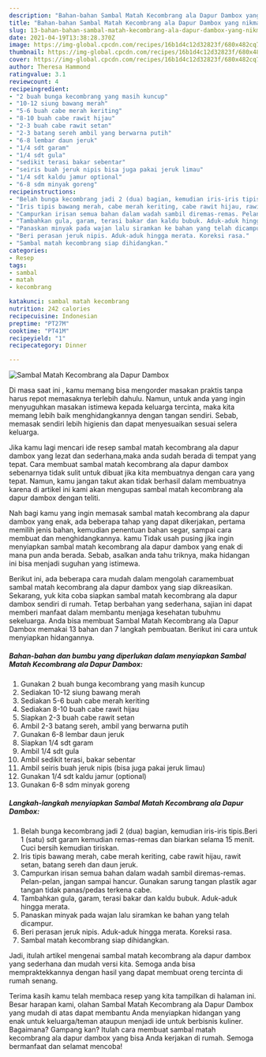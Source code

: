 ```yaml
---
description: "Bahan-bahan Sambal Matah Kecombrang ala Dapur Dambox yang nikmat Untuk Jualan"
title: "Bahan-bahan Sambal Matah Kecombrang ala Dapur Dambox yang nikmat Untuk Jualan"
slug: 13-bahan-bahan-sambal-matah-kecombrang-ala-dapur-dambox-yang-nikmat-untuk-jualan
date: 2021-04-19T13:38:28.370Z
image: https://img-global.cpcdn.com/recipes/16b1d4c12d32823f/680x482cq70/sambal-matah-kecombrang-ala-dapur-dambox-foto-resep-utama.jpg
thumbnail: https://img-global.cpcdn.com/recipes/16b1d4c12d32823f/680x482cq70/sambal-matah-kecombrang-ala-dapur-dambox-foto-resep-utama.jpg
cover: https://img-global.cpcdn.com/recipes/16b1d4c12d32823f/680x482cq70/sambal-matah-kecombrang-ala-dapur-dambox-foto-resep-utama.jpg
author: Theresa Hammond
ratingvalue: 3.1
reviewcount: 4
recipeingredient:
- "2 buah bunga kecombrang yang masih kuncup"
- "10-12 siung bawang merah"
- "5-6 buah cabe merah keriting"
- "8-10 buah cabe rawit hijau"
- "2-3 buah cabe rawit setan"
- "2-3 batang sereh ambil yang berwarna putih"
- "6-8 lembar daun jeruk"
- "1/4 sdt garam"
- "1/4 sdt gula"
- "sedikit terasi bakar sebentar"
- "seiris buah jeruk nipis bisa juga pakai jeruk limau"
- "1/4 sdt kaldu jamur optional"
- "6-8 sdm minyak goreng"
recipeinstructions:
- "Belah bunga kecombrang jadi 2 (dua) bagian, kemudian iris-iris tipis.Beri 1 (satu) sdt garam kemudian remas-remas dan biarkan selama 15 menit. Cuci bersih kemudian tiriskan."
- "Iris tipis bawang merah, cabe merah keriting, cabe rawit hijau, rawit setan, batang sereh dan daun jeruk."
- "Campurkan irisan semua bahan dalam wadah sambil diremas-remas. Pelan-pelan, jangan sampai hancur. Gunakan sarung tangan plastik agar tangan tidak panas/pedas terkena cabe."
- "Tambahkan gula, garam, terasi bakar dan kaldu bubuk. Aduk-aduk hingga merata."
- "Panaskan minyak pada wajan lalu siramkan ke bahan yang telah dicampur."
- "Beri perasan jeruk nipis. Aduk-aduk hingga merata. Koreksi rasa."
- "Sambal matah kecombrang siap dihidangkan."
categories:
- Resep
tags:
- sambal
- matah
- kecombrang

katakunci: sambal matah kecombrang 
nutrition: 242 calories
recipecuisine: Indonesian
preptime: "PT27M"
cooktime: "PT41M"
recipeyield: "1"
recipecategory: Dinner

---
```



![Sambal Matah Kecombrang ala Dapur Dambox](https://img-global.cpcdn.com/recipes/16b1d4c12d32823f/680x482cq70/sambal-matah-kecombrang-ala-dapur-dambox-foto-resep-utama.jpg)

Di masa  saat ini , kamu memang bisa mengorder masakan praktis tanpa harus repot memasaknya terlebih dahulu. Namun, untuk anda yang ingin menyuguhkan masakan istimewa kepada keluarga tercinta, maka kita memang lebih baik menghidangkannya dengan tangan sendiri. Sebab, memasak sendiri lebih higienis dan dapat menyesuaikan sesuai selera keluarga.

Jika kamu lagi mencari ide resep sambal matah kecombrang ala dapur dambox yang lezat dan sederhana,maka anda sudah berada di tempat yang tepat. Cara membuat sambal matah kecombrang ala dapur dambox  sebenarnya tidak sulit untuk dibuat jika kita membuatnya dengan cara yang tepat. Namun, kamu jangan takut akan tidak berhasil dalam membuatnya 
karena di artikel ini kami akan mengupas sambal matah kecombrang ala dapur dambox dengan teliti.  



Nah bagi kamu yang ingin memasak sambal matah kecombrang ala dapur dambox yang enak, ada beberapa tahap yang dapat dikerjakan, pertama memilih jenis bahan, kemudian penentuan bahan segar, sampai cara membuat dan menghidangkannya. kamu Tidak usah pusing jika ingin menyiapkan sambal matah kecombrang ala dapur dambox yang enak di mana pun anda berada. Sebab, asalkan anda  tahu triknya, maka hidangan ini bisa menjadi suguhan yang istimewa.

Berikut ini, ada beberapa cara mudah dalam mengolah caramembuat sambal matah kecombrang ala dapur dambox yang siap dikreasikan. Sekarang, yuk kita coba siapkan sambal matah kecombrang ala dapur dambox sendiri di rumah. Tetap berbahan yang sederhana, sajian ini dapat memberi manfaat dalam membantu menjaga kesehatan tubuhmu sekeluarga. Anda bisa membuat Sambal Matah Kecombrang ala Dapur Dambox memakai 13 bahan dan 7 langkah pembuatan. Berikut ini cara untuk menyiapkan hidangannya.

<!--inarticleads1-->

##### Bahan-bahan dan bumbu yang diperlukan dalam menyiapkan Sambal Matah Kecombrang ala Dapur Dambox:

1. Gunakan 2 buah bunga kecombrang yang masih kuncup
1. Sediakan 10-12 siung bawang merah
1. Sediakan 5-6 buah cabe merah keriting
1. Sediakan 8-10 buah cabe rawit hijau
1. Siapkan 2-3 buah cabe rawit setan
1. Ambil 2-3 batang sereh, ambil yang berwarna putih
1. Gunakan 6-8 lembar daun jeruk
1. Siapkan 1/4 sdt garam
1. Ambil 1/4 sdt gula
1. Ambil sedikit terasi, bakar sebentar
1. Ambil seiris buah jeruk nipis (bisa juga pakai jeruk limau)
1. Gunakan 1/4 sdt kaldu jamur (optional)
1. Gunakan 6-8 sdm minyak goreng




<!--inarticleads2-->

##### Langkah-langkah menyiapkan Sambal Matah Kecombrang ala Dapur Dambox:

1. Belah bunga kecombrang jadi 2 (dua) bagian, kemudian iris-iris tipis.Beri 1 (satu) sdt garam kemudian remas-remas dan biarkan selama 15 menit. Cuci bersih kemudian tiriskan.
1. Iris tipis bawang merah, cabe merah keriting, cabe rawit hijau, rawit setan, batang sereh dan daun jeruk.
1. Campurkan irisan semua bahan dalam wadah sambil diremas-remas. Pelan-pelan, jangan sampai hancur. Gunakan sarung tangan plastik agar tangan tidak panas/pedas terkena cabe.
1. Tambahkan gula, garam, terasi bakar dan kaldu bubuk. Aduk-aduk hingga merata.
1. Panaskan minyak pada wajan lalu siramkan ke bahan yang telah dicampur.
1. Beri perasan jeruk nipis. Aduk-aduk hingga merata. Koreksi rasa.
1. Sambal matah kecombrang siap dihidangkan.




Jadi, itulah artikel mengenai  sambal matah kecombrang ala dapur dambox  yang sederhana dan mudah versi kita. Semoga anda bisa mempraktekkannya dengan hasil yang dapat membuat oreng tercinta di rumah senang. 

Terima kasih kamu telah membaca resep yang kita tampilkan di halaman ini. Besar harapan kami, olahan  Sambal Matah Kecombrang ala Dapur Dambox yang mudah di atas dapat membantu Anda menyiapkan hidangan yang enak untuk keluarga/teman ataupun menjadi ide untuk berbisnis kuliner. Bagaimana? Gampang kan? Itulah cara membuat sambal matah kecombrang ala dapur dambox yang bisa Anda kerjakan di rumah. Semoga bermanfaat dan selamat mencoba!


